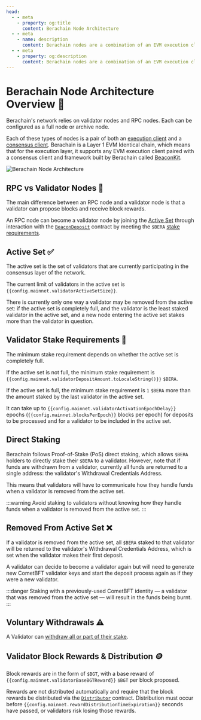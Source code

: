 ```yaml
---
head:
  - - meta
    - property: og:title
      content: Berachain Node Architecture
  - - meta
    - name: description
      content: Berachain nodes are a combination of an EVM execution client and BeaconKit consensus client.
  - - meta
    - property: og:description
      content: Berachain nodes are a combination of an EVM execution client and BeaconKit consensus client.
---
```


<script setup>
  import config from '@berachain/config/constants.json';
</script>

# Berachain Node Architecture Overview 📓

Berachain's network relies on validator nodes and RPC nodes. Each can be configured as a full node or archive node.

Each of these types of nodes is a pair of both an [execution client](/learn/help/glossary#execution-client) and a [consensus client](/learn/help/glossary#consensus-client). Berachain is a Layer 1 EVM Identical chain, which means that for the execution layer, it supports any EVM execution client paired with a consensus client and framework built by Berachain called [BeaconKit](/nodes/beaconkit-consensus).

![Berachain Node Architecture](/assets/berachain-node-architecture.png)

## RPC vs Validator Nodes 📡

The main difference between an RPC node and a validator node is that a validator can propose blocks and receive block rewards.

An RPC node can become a validator node by joining the [Active Set](#active-set-✅) through interaction with the [`BeaconDeposit`](/developers/contracts/beacondeposit) contract by meeting the `$BERA` [stake requirements](#validator-stake-requirements-🔑).

## Active Set ✅

The active set is the set of validators that are currently participating in the consensus layer of the network.

The current limit of validators in the active set is `{{config.mainnet.validatorActiveSetSize}}`.

There is currently only one way a validator may be removed from the active set: if the active set is completely full, and the validator is the least staked validator in the active set, and a new node entering the active set stakes more than the validator in question.

## Validator Stake Requirements 🔑

The minimum stake requirement depends on whether the active set is completely full.

If the active set is not full, the minimum stake requirement is `{{config.mainnet.validatorDepositAmount.toLocaleString()}}` `$BERA`.

If the active set is full, the minimum stake requirement is `1` `$BERA` more than the amount staked by the last validator in the active set.

It can take up to `{{config.mainnet.validatorActivationEpochDelay}}` epochs (`{{config.mainnet.blocksPerEpoch}}` blocks per epoch) for deposits to be processed and for a validator to be included in the active set.

## Direct Staking

Berachain follows Proof-of-Stake (PoS) direct staking, which allows `$BERA` holders to directly stake their `$BERA` to a validator. However, note that if funds are withdrawn from a validator, currently all funds are returned to a single address: the validator's Withdrawal Credentials Address.

This means that validators will have to communicate how they handle funds when a validator is removed from the active set.

:::warning
Avoid staking to validators without knowing how they handle funds when a validator is removed from the active set.
:::

## Removed From Active Set ❌

If a validator is removed from the active set, all `$BERA` staked to that validator will be returned to the validator's Withdrawal Credentials Address, which is set when the validator makes their first deposit.

A validator can decide to become a validator again but will need to generate new CometBFT validator keys and start the deposit process again as if they were a new validator.

:::danger
Staking with a previously-used CometBFT identity — a validator that was removed from the active set — will result in the funds being burnt.
:::

## Voluntary Withdrawals ⚠️

A Validator can [withdraw all or part of their stake](/nodes/guides/withdraw-stake).

## Validator Block Rewards & Distribution 🪙

Block rewards are in the form of `$BGT`, with a base reward of `{{config.mainnet.validatorBaseBGTReward}}` `$BGT` per block proposed.

Rewards are not distributed automatically and require that the block rewards be distributed via the [`Distributor`](/developers/contracts/distributor) contract. Distribution must occur before `{{config.mainnet.rewardDistributionTimeExpiration}}` seconds have passed, or validators risk losing those rewards.
